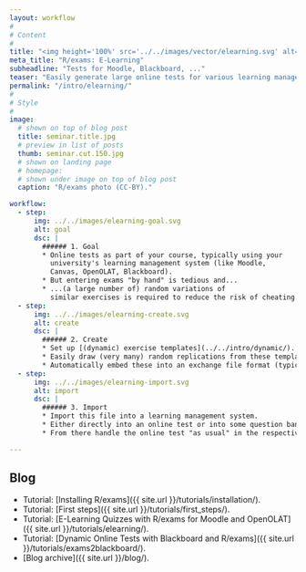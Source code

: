 ```yaml
---
layout: workflow
#
# Content
#
title: "<img height='100%' src='../../images/vector/elearning.svg' alt='E-Learning'> E-Learning"
meta_title: "R/exams: E-Learning"
subheadline: "Tests for Moodle, Blackboard, ..."
teaser: "Easily generate large online tests for various learning management systems (like Moodle, Canvas, OpenOLAT, Blackboard, ...)."
permalink: "/intro/elearning/"
#
# Style
#
image:
  # shown on top of blog post
  title: seminar.title.jpg
  # preview in list of posts
  thumb: seminar.cut.150.jpg
  # shown on landing page
  # homepage:
  # shown under image on top of blog post
  caption: "R/exams photo (CC-BY)."

workflow:
  - step:
      img: ../../images/elearning-goal.svg
      alt: goal
      dsc: |
        ###### 1. Goal
        * Online tests as part of your course, typically using your
          university's learning management system (like Moodle,
          Canvas, OpenOLAT, Blackboard).
        * But entering exams "by hand" is tedious and...
        * ...(a large number of) random variations of
          similar exercises is required to reduce the risk of cheating.
  - step:
      img: ../../images/elearning-create.svg
      alt: create
      dsc: |
        ###### 2. Create
        * Set up [(dynamic) exercise templates](../../intro/dynamic/).
        * Easily draw (very many) random replications from these templates.
        * Automatically embed these into an exchange file format (typically in HTML/XML).
  - step:
      img: ../../images/elearning-import.svg
      alt: import
      dsc: |
        ###### 3. Import
        * Import this file into a learning management system.
        * Either directly into an online test or into some question bank or item pool.
        * From there handle the online test "as usual" in the respective learning management system.

---
```


## Blog ##

* Tutorial: [Installing R/exams]({{ site.url }}/tutorials/installation/).
* Tutorial: [First steps]({{ site.url }}/tutorials/first_steps/).
* Tutorial: [E-Learning Quizzes with R/exams for Moodle and OpenOLAT]({{ site.url }}/tutorials/elearning/).
* Tutorial: [Dynamic Online Tests with Blackboard and R/exams]({{ site.url }}/tutorials/exams2blackboard/).
* [Blog archive]({{ site.url }}/blog/).

